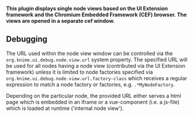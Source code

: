 **This plugin displays single node views based on the UI Extension framework and the Chromium Embedded Framework (CEF) browser. The views are opened in a separate cef window.**

## Debugging

The URL used within the node view window can be controlled via the `org.knime.ui.debug.node.view.url` system property. The specified URL will be used for all nodes having a node view (contributed via the UI Extension framework) unless it is limited to node factories specified via `org.knime.ui.debug.node.view.url.factory-class` which receives a regular expression to match a node factory or factories, e.g. `.*MyNodeFactory`.

Depending on the particular node, the provided URL either serves a html page which is embedded in an iframe or a vue-component (i.e. a js-file) which is loaded at runtime ('internal node view').

